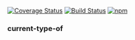 [![Coverage Status](https://coveralls.io/repos/github/johnstonmatt/purp/badge.svg?branch=master)](https://coveralls.io/github/johnstonmatt/current-type-of?branch=master)
[![Build Status](https://travis-ci.org/johnstonmatt/current-type-of.svg?branch=master)](https://travis-ci.org/johnstonmatt/current-type-of)
[![npm](https://img.shields.io/npm/v/current-type-of.svg)](https://npmjs.com/package/current-type-of)

### current-type-of